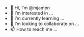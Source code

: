 - 👋 Hi, I’m @mjamen
- 👀 I’m interested in ...
- 🌱 I’m currently learning ...
- 💞️ I’m looking to collaborate on ...
- 📫 How to reach me ...

<!---
mjamen/mjamen is a ✨ special ✨ repository because its `README.md` (this file) appears on your GitHub profile.
You can click the Preview link to take a look at your changes.
--->
